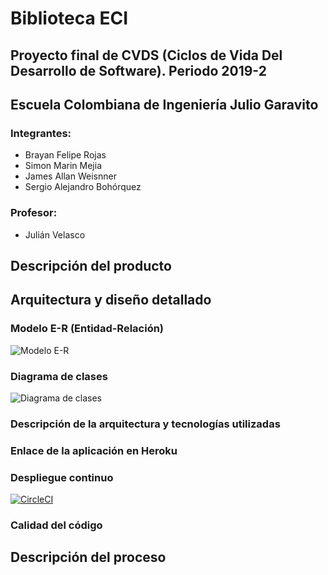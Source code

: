 ﻿# Biblioteca ECI
## Proyecto final de CVDS (Ciclos de Vida Del Desarrollo de Software). Periodo 2019-2
## Escuela Colombiana de Ingeniería Julio Garavito

### Integrantes:
* Brayan Felipe Rojas
* Simon Marin Mejia
* James Allan Weisnner
* Sergio Alejandro Bohórquez 

### Profesor:
* Julián Velasco


## Descripción del producto

## Arquitectura y diseño detallado

### Modelo E-R (Entidad-Relación)
![Modelo E-R](https://github.com/AlejandroBohal/Proyecto_CVDS/blob/master/img/ModeloER2.png)
### Diagrama de clases
![Diagrama de clases](https://raw.githubusercontent.com/AlejandroBohal/Proyecto_CVDS/master/img/DClases.png)
### Descripción de la arquitectura y tecnologías utilizadas
### Enlace de la aplicación en Heroku
### Despliegue continuo

[![CircleCI](https://circleci.com/gh/2019-2-PROYCVDS-WILDCAT/Proyecto_CVDS.svg?style=svg)](https://circleci.com/gh/2019-2-PROYCVDS-WILDCAT/Proyecto_CVDS)

### Calidad del código

## Descripción del proceso
